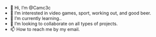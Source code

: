 - 👋 Hi, I’m @Camc3c
- 👀 I’m interested in video games, sport, working out, and good beer.
- 🌱 I’m currently learning..
- 💞️ I’m looking to collaborate on all types of projects.
- 📫 How to reach me by my email.

<!---
Camc3c/Camc3c is a ✨ special ✨ repository because its `README.md` (this file) appears on your GitHub profile.
You can click the Preview link to take a look at your changes.
--->

